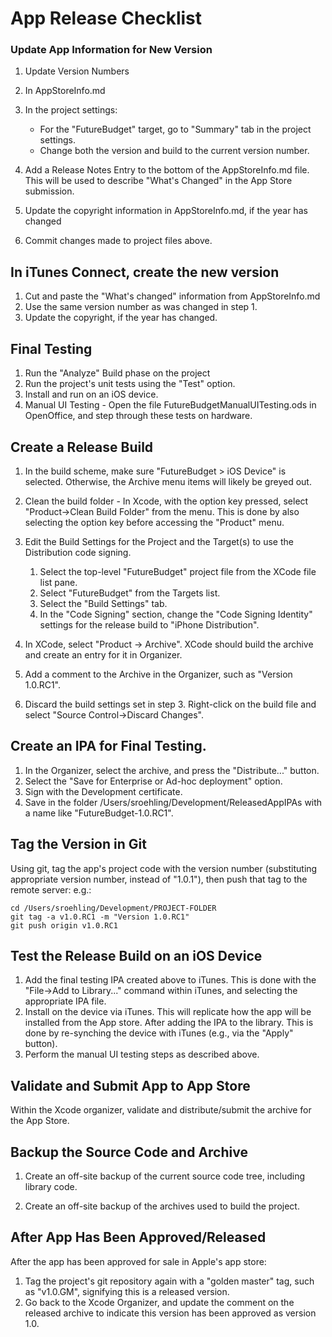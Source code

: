 # App Release Checklist

### Update App Information for New Version

1. Update Version Numbers
  1. In AppStoreInfo.md
  2. In the project settings:
     * For the "FutureBudget" target, go to "Summary" tab in the project settings.
     * Change both the version and build to the current version number.

3. Add a Release Notes Entry to the bottom of the AppStoreInfo.md file. This will be used to describe "What's Changed" in the App Store submission.

4. Update the copyright information in AppStoreInfo.md, if the year has changed
  
5. Commit changes made to project files above.

## In iTunes Connect, create the new version

1. Cut and paste the "What's changed" information from AppStoreInfo.md
2. Use the same version number as was changed in step 1.
3. Update the copyright, if the year has changed.

## Final Testing

1. Run the "Analyze" Build phase on the project
2. Run the project's unit tests using the "Test" option.
3. Install and run on an iOS device.
4. Manual UI Testing - Open the file FutureBudgetManualUITesting.ods in OpenOffice, and step through these tests on hardware.
  
## Create a Release Build

  1. In the build scheme, make sure "FutureBudget > iOS Device" is selected. Otherwise, the Archive menu items will likely be greyed out.

  2. Clean the build folder - In Xcode, with the option key pressed, select "Product->Clean Build Folder" from the menu. This is done by also selecting the option key before accessing the "Product" menu.
  
  3. Edit the Build Settings for the Project and the Target(s) to use the Distribution code signing. 
     1. Select the top-level "FutureBudget" project file from the XCode file list pane.
     2. Select "FutureBudget" from the Targets list.
     3. Select the "Build Settings" tab.
     4. In the "Code Signing" section, change the "Code Signing Identity" settings for the release build to "iPhone Distribution".
  
  4. In XCode, select "Product -> Archive". XCode should build the archive and create an entry for it in Organizer.

  5. Add a comment to the Archive in the Organizer, such as "Version 1.0.RC1".

  6. Discard the build settings set in step 3. Right-click on the build file and select "Source Control->Discard Changes".

## Create an IPA for Final Testing.

1. In the Organizer, select the archive, and press the "Distribute..." button.
2. Select the "Save for Enterprise or Ad-hoc deployment" option.
3. Sign with the Development certificate.
4. Save in the folder /Users/sroehling/Development/ReleasedAppIPAs with a name like "FutureBudget-1.0.RC1".

## Tag the Version in Git
  
Using git, tag the app's project code with the version number
   (substituting appropriate version number, instead of "1.0.1"), then push that tag to the remote server: e.g.:

	cd /Users/sroehling/Development/PROJECT-FOLDER
	git tag -a v1.0.RC1 -m "Version 1.0.RC1"
    git push origin v1.0.RC1 
	  
## Test the Release Build on an iOS Device

  1. Add the final testing IPA created above to iTunes. This is done with the "File->Add to Library..." command within iTunes, and selecting the appropriate IPA file.
  2. Install on the device via iTunes. This will replicate how the app will be installed from the App store. After adding the IPA to the library. This is done by re-synching the device with iTunes (e.g., via the "Apply" button).
  3. Perform the manual UI testing steps as described above.
   
## Validate and Submit App to App Store

Within the Xcode organizer, validate and distribute/submit the archive for the App Store.
	
## Backup the Source Code and Archive
	
1. Create an off-site backup of the current source code tree, including library code.

2. Create an off-site backup of the archives used to build the project.

## After App Has Been Approved/Released

After the app has been approved for sale in Apple's app store:

1. Tag the project's git repository again with a "golden master" tag, such as "v1.0.GM", signifying this is a released version.
2. Go back to the Xcode Organizer, and update the comment on the released archive to indicate this version has been approved as version 1.0.